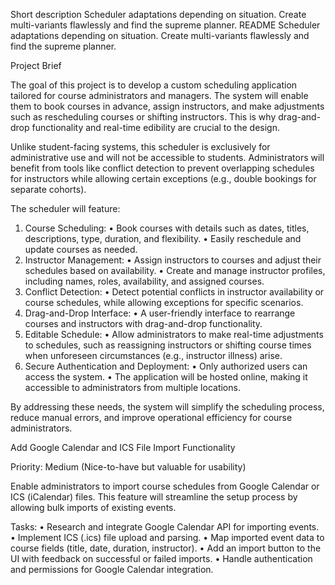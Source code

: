 Short description
Scheduler adaptations depending on situation. Create multi-variants flawlessly and find the supreme planner.
README
Scheduler adaptations depending on situation. Create multi-variants flawlessly and find the supreme planner.

Project Brief

The goal of this project is to develop a custom scheduling application tailored for course administrators and managers. The system will enable them to book courses in advance, assign instructors, and make adjustments such as rescheduling courses or shifting instructors. This is why drag-and-drop functionality and real-time edibility are crucial to the design.

Unlike student-facing systems, this scheduler is exclusively for administrative use and will not be accessible to students. Administrators will benefit from tools like conflict detection to prevent overlapping schedules for instructors while allowing certain exceptions (e.g., double bookings for separate cohorts).

The scheduler will feature:
1. Course Scheduling:
• Book courses with details such as dates, titles, descriptions, type, duration, and flexibility.
• Easily reschedule and update courses as needed.
2. Instructor Management:
• Assign instructors to courses and adjust their schedules based on availability.
• Create and manage instructor profiles, including names, roles, availability, and assigned courses.
3. Conflict Detection:
• Detect potential conflicts in instructor availability or course schedules, while allowing exceptions for specific scenarios.
4. Drag-and-Drop Interface:
• A user-friendly interface to rearrange courses and instructors with drag-and-drop functionality.
5. Editable Schedule:
• Allow administrators to make real-time adjustments to schedules, such as reassigning instructors or shifting course times when unforeseen circumstances (e.g., instructor illness) arise.
6. Secure Authentication and Deployment:
• Only authorized users can access the system.
• The application will be hosted online, making it accessible to administrators from multiple locations.

By addressing these needs, the system will simplify the scheduling process, reduce manual errors, and improve operational efficiency for course administrators.

Add Google Calendar and ICS File Import Functionality

Priority:
Medium (Nice-to-have but valuable for usability)

Enable administrators to import course schedules from Google Calendar or ICS (iCalendar) files. This feature will streamline the setup process by allowing bulk imports of existing events.

Tasks:
• Research and integrate Google Calendar API for importing events.
• Implement ICS (.ics) file upload and parsing.
• Map imported event data to course fields (title, date, duration, instructor).
• Add an import button to the UI with feedback on successful or failed imports.
• Handle authentication and permissions for Google Calendar integration.
